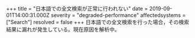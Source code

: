 +++
title = "日本語での全文検索が正常に行われない"
date = 2019-09-01T14:00:31.000Z
severity = "degraded-performance"
affectedsystems = ["Search"]
resolved = false
+++
日本語での全文検索を行った場合，その検索結果に漏れが発生している。現在原因を解析中。